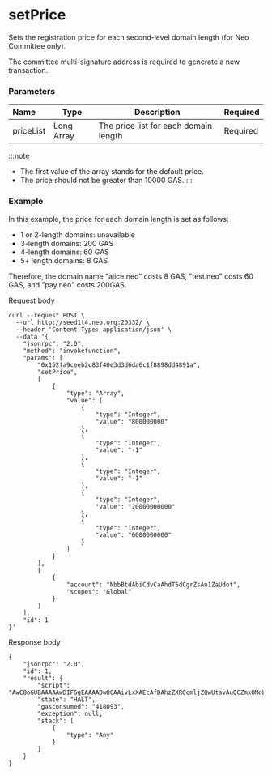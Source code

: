 # setPrice

Sets the registration price for each second-level domain length (for Neo Committee only). 

The committee multi-signature address is required to generate a new transaction. 



### Parameters

| Name      | Type       | Description                           | Required |
| :-------- | ---------- | ------------------------------------- | -------- |
| priceList | Long Array | The price list for each domain length | Required |

:::note

- The first value of the array stands for the default price. 
- The price should not be greater than 10000 GAS. 
:::

### Example

In this example, the price for each domain length is set as follows:

- 1 or 2-length domains: unavailable
- 3-length domains: 200 GAS
- 4-length domains: 60 GAS
- 5+ length domains: 8 GAS

Therefore, the domain name "alice.neo" costs 8 GAS, "test.neo" costs 60 GAS, and "pay.neo" costs 200GAS.

Request body

```json5
curl --request POST \
  --url http://seed1t4.neo.org:20332/ \
  --header 'Content-Type: application/json' \
  --data '{
    "jsonrpc": "2.0",
    "method": "invokefunction",
    "params": [
        "0x152fa9ceeb2c83f40e3d3d6da6c1f8898dd4891a",
        "setPrice",
        [
            {
                "type": "Array",
                "value": [
                    {
                        "type": "Integer",
                        "value": "800000000"
                    },
                    {
                        "type": "Integer",
                        "value": "-1"
                    },
                    {
                        "type": "Integer",
                        "value": "-1"
                    },
                    {
                        "type": "Integer",
                        "value": "20000000000"
                    },
                    {
                        "type": "Integer",
                        "value": "6000000000"
                    }
                ]
            }
        ],
        [
            {
                "account": "NbbBtdAbiCdvCaAhdT5dCgrZsAn1ZaUdot",
                "scopes": "Global"
            }
        ]
    ],
    "id": 1
}'
```

Response body

```json5
{
    "jsonrpc": "2.0",
    "id": 1,
    "result": {
        "script": "AwC8oGUBAAAAAwDIF6gEAAAADw8CAAivLxXAEcAfDAhzZXRQcmljZQwUtsvAuQCZmxOMoLKgXYpTdrdVg1NBYn1bUg==",
        "state": "HALT",
        "gasconsumed": "418093",
        "exception": null,
        "stack": [
            {
                "type": "Any"
            }
        ]
    }
}
```
